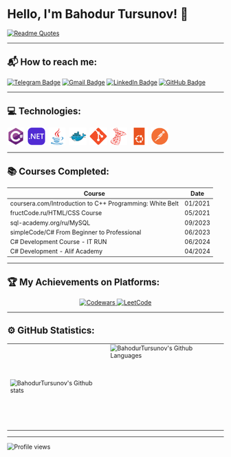 # Hello, I'm Bahodur Tursunov! 👋

[![Readme Quotes](https://quotes-github-readme.vercel.app/api?type=horizontal&theme=dark)](https://github.com/piyushsuthar/github-readme-quotes)

---

## 📬 How to reach me:

[![Telegram Badge](https://img.shields.io/badge/-bakha_neoff-blue?style=flat&logo=Telegram&logoColor=white)](https://t.me/bakha_neoff)
[![Gmail Badge](https://img.shields.io/badge/-Gmail-red?style=flat&logo=Gmail&logoColor=white)](mailto:tursunovb18@gmail.com)
[![LinkedIn Badge](https://img.shields.io/badge/-LinkedIn-blue?style=flat&logo=LinkedIn&logoColor=white)](https://www.linkedin.com/in/bahodur-tursunov/)
[![GitHub Badge](https://img.shields.io/badge/-GitHub-black?style=flat&logo=GitHub&logoColor=white)](https://github.com/BahodurTursunov)

---

## 💻 Technologies:

<div>
  <img src="https://github.com/devicons/devicon/blob/master/icons/csharp/csharp-original.svg" title="C#" alt="C#" width="40" height="40"/>&nbsp;
  <img src="https://github.com/tandpfun/skill-icons/blob/main/icons/DotNet.svg" title=".NET" alt=".NET" width="40" height="40"/>&nbsp;
  <img src="https://github.com/devicons/devicon/blob/master/icons/java/java-original.svg" title="Java" alt="Java" width="40" height="40"/>&nbsp;
  <img src="https://github.com/devicons/devicon/blob/master/icons/docker/docker-original.svg" title="Docker" alt="Docker" width="40" height="40"/>&nbsp;
  <img src="https://github.com/devicons/devicon/blob/master/icons/git/git-original.svg" title="Git" alt="Git" width="40" height="40"/>&nbsp;
  <img src="https://github.com/devicons/devicon/blob/master/icons/microsoftsqlserver/microsoftsqlserver-plain.svg" title="SQL-Server" alt="SQL-Server" width="40" height="40"/>&nbsp;
  <img src="https://github.com/devicons/devicon/blob/master/icons/ubuntu/ubuntu-plain.svg" title="Ubuntu" alt="Ubuntu" width="40" height="40"/>&nbsp;
  <img src="https://github.com/devicons/devicon/blob/master/icons/postman/postman-original.svg" title="Postman" alt="Postman" width="40" height="40"/>&nbsp;
</div>

---

## 📚 Courses Completed:

| Course                                                           | Date              |
| -----------------------------------------------------------------| :---------------: |
| coursera.com/Introduction to C++ Programming: White Belt         | 01/2021           |
| fructCode.ru/HTML/CSS Course                                     | 05/2021           |     
| sql-academy.org/ru/MySQL                                         | 09/2023           |
| simpleCode/C# From Beginner to Professional                      | 06/2023           |
| C# Development Course - IT RUN                                   | 06/2024           |
| C# Development - Alif Academy                                    | 04/2024           |

---

## 🏆 My Achievements on Platforms:

<div align="center">
  <a href="https://www.codewars.com/users/bakha0101">
    <img src="https://www.codewars.com/users/bakha0101/badges/large" alt="Codewars" />
  </a>
  <a href="https://leetcode.com/BahodurTursunov/">
    <img src="https://leetcard.jacoblin.cool/BahodurTursunov?ext=activity" alt="LeetCode" />
  </a>
</div>

---

## ⚙️ GitHub Statistics:

<table>
  <tr>
    <td>
      <img align="left" src="http://github-readme-streak-stats.herokuapp.com?user=BahodurTursunov&theme=dark&background=000000" alt="BahodurTursunov's Github stats" />
    </td>
    <td>
      <img height="195px" align="right" alt="BahodurTursunov's Github Languages" src="https://github-readme-stats-sigma-five.vercel.app/api/top-langs/?username=BahodurTursunov&layout=compact&theme=vision-friendly-dark" />
    </td>
  </tr>
</table>

---

![Profile views](https://komarev.com/ghpvc/?username=BahodurTursunov)
